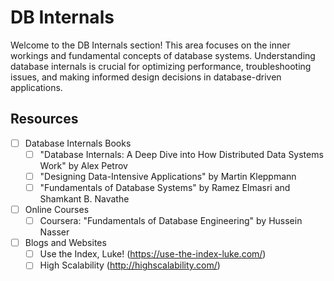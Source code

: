 # DB Internals

Welcome to the DB Internals section! This area focuses on the inner workings and fundamental concepts of database systems. Understanding database internals is crucial for optimizing performance, troubleshooting issues, and making informed design decisions in database-driven applications.

## Resources
- [ ] Database Internals Books
  - [ ] "Database Internals: A Deep Dive into How Distributed Data Systems Work" by Alex Petrov
  - [ ] "Designing Data-Intensive Applications" by Martin Kleppmann
  - [ ] "Fundamentals of Database Systems" by Ramez Elmasri and Shamkant B. Navathe
- [ ] Online Courses
  - [ ] Coursera: "Fundamentals of Database Engineering" by Hussein Nasser 
- [ ] Blogs and Websites
  - [ ] Use the Index, Luke! (https://use-the-index-luke.com/)
  - [ ] High Scalability (http://highscalability.com/)

